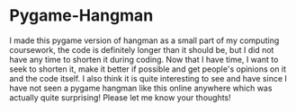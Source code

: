 # Pygame-Hangman
I made this pygame version of hangman as a small part of my computing coursework, the code is definitely longer than it should be, but I did not have any time to shorten it during coding. Now that I have time, I want to seek to shorten it, make it better if possible and get people's opinions on it and the code itself. I also think it is quite interesting to see and have since I have not seen a pygame hangman like this online anywhere which was actually quite surprising! Please let me know your thoughts! 
